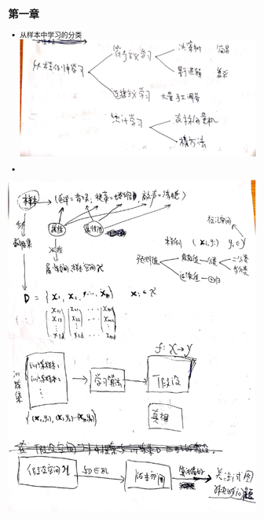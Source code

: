## 第一章

* 从样本中学习的分类
![image text](https://github.com/guaizi/machine-learning-personal-note/blob/master/img/01.jpg)

* 
![image text](https://github.com/guaizi/machine-learning-personal-note/blob/master/img/02.jpg)
